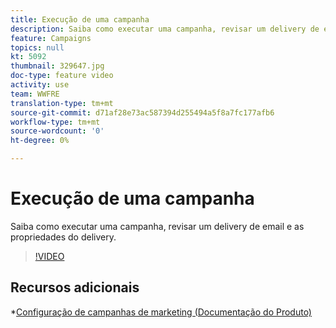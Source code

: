 ```yaml
---
title: Execução de uma campanha
description: Saiba como executar uma campanha, revisar um delivery de email e as propriedades do delivery.
feature: Campaigns
topics: null
kt: 5092
thumbnail: 329647.jpg
doc-type: feature video
activity: use
team: WWFRE
translation-type: tm+mt
source-git-commit: d71af28e73ac587394d255494a5f8a7fc177afb6
workflow-type: tm+mt
source-wordcount: '0'
ht-degree: 0%

---
```


# Execução de uma campanha

Saiba como executar uma campanha, revisar um delivery de email e as propriedades do delivery.

>[!VIDEO](https://video.tv.adobe.com/v/329647?quality=12)

## Recursos adicionais

*[Configuração de campanhas de marketing (Documentação do Produto)](https://experienceleague.adobe.com/docs/campaign-classic/using/orchestrating-campaigns/orchestrate-campaigns/setting-up-marketing-campaigns.html?lang=en#orchestrating-campaigns)
